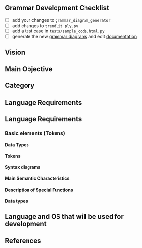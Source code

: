 ## Grammar Development Checklist
- [ ] add your changes to `grammar_diagram_generator`
- [ ] add changes to `trendlit_ply.py`
- [ ] add a test case in `tests/sample_code.html.py`
- [ ] generate the new [grammar diagrams](https://www.bottlecaps.de/rr/ui#_Production) and edit [documentation](https://docs.google.com/document/d/1Ck1BafYX6NlR3ZgpYAteuunIYXWgEQYde2CUSahFp_Q/edit?ts=5c8a8176#)

## Vision

## Main Objective

## Category

## Language Requirements

## Language Requirements

### Basic elements (Tokens)

#### Data Types

#### Tokens

#### Syntax diagrams

#### Main Semantic Characteristics

#### Description of Special Functions

#### Data types

## Language and OS that will be used for development

## References
